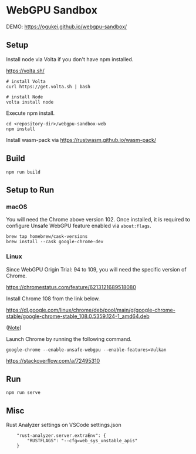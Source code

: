# WebGPU Sandbox

DEMO: https://ogukei.github.io/webgpu-sandbox/

## Setup

Install node via Volta if you don't have npm installed.

https://volta.sh/

```
# install Volta
curl https://get.volta.sh | bash

# install Node
volta install node
```

Execute npm install.
```
cd <repository-dir>/webgpu-sandbox-web
npm install
```

Install wasm-pack via https://rustwasm.github.io/wasm-pack/

## Build

```
npm run build
```

## Setup to Run

### macOS

You will need the Chrome above version 102. Once installed, it is required to configure Unsafe WebGPU feature enabled via `about:flags`.

```
brew tap homebrew/cask-versions
brew install --cask google-chrome-dev
```

### Linux
Since WebGPU Origin Trial: 94 to 109, you will need the specific version of Chrome.

https://chromestatus.com/feature/6213121689518080

Install Chrome 108 from the link below.

https://dl.google.com/linux/chrome/deb/pool/main/g/google-chrome-stable/google-chrome-stable_108.0.5359.124-1_amd64.deb

([Note](https://stackoverflow.com/a/59469945))

Launch Chrome by running the following command.
```
google-chrome --enable-unsafe-webgpu --enable-features=Vulkan
```
https://stackoverflow.com/a/72495310

## Run
```
npm run serve
```

## Misc
Rust Analyzer settings on VSCode settings.json
```
    "rust-analyzer.server.extraEnv": {
        "RUSTFLAGS": "--cfg=web_sys_unstable_apis"
    }
```
